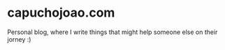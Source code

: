 # capuchojoao.com

Personal blog, where I write things that might help someone else on their jorney :)


